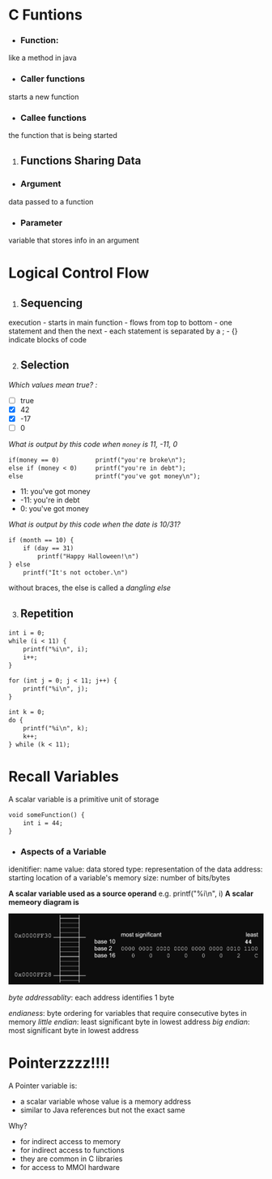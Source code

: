 # C Funtions

- ### Function:
like a method in java

- ### Caller functions
starts a new function

- ### Callee functions
the function that is being started

1. ## Functions Sharing Data

- ### Argument
data passed to a function

- ### Parameter
variable that stores info in an argument

# Logical Control Flow

1. ## Sequencing
execution - starts in main function
          - flows from top to bottom
            - one statement and then the next
          - each statement is separated by a ;
          - {} indicate blocks of code

2. ## Selection

*Which values mean true? :*

- [ ] true
- [X] 42
- [X] -17
- [ ] 0

*What is output by this code when `money` is 11, -11, 0*

```
if(money == 0)          printf("you're broke\n");
else if (money < 0)     printf("you're in debt");
else                    printf("you've got money\n");
```

- 11: you've got money
- -11: you're in debt
- 0: you've got money

*What is output by this code when the date is 10/31?*

```
if (month == 10) {
    if (day == 31)
        printf("Happy Halloween!\n")
} else
    printf("It's not october.\n")
```

without braces, the else is called a *dangling else*

3. ## Repetition

```
int i = 0;
while (i < 11) {
    printf("%i\n", i);
    i++;
}
```

```
for (int j = 0; j < 11; j++) {
    printf("%i\n", j);
}
```

```
int k = 0;
do {
    printf("%i\n", k);
    k++;
} while (k < 11);
```

# Recall Variables

A scalar variable is a primitive unit of storage

```
void someFunction() {
    int i = 44;
}
```

- ### Aspects of a Variable

idenitifier:    name
value:          data stored
type:           representation of the data
address:        starting location of a variable's memory
size:           number of bits/bytes

**A scalar variable used as a source operand**
e.g. printf("%i\n", i)
**A scalar memeory diagram is**

<img src="./Screen%20Shot%202023-01-26%20at%203.12.19%20PM.png" alt="memory diagram"/>

*byte addressablity*: each address identifies 1 byte

*endianess*: byte ordering for variables that require consecutive bytes in memory
    *little endian*: least significant byte in lowest address
    *big endian*: most significant byte in lowest address

# Pointerzzzz!!!!

A Pointer variable is:
- a scalar variable whose value is a memory address
- similar to Java references but not the exact same

Why?
- for indirect access to memory
- for indirect access to functions
- they are common in C libraries
- for access to MMOI hardware
